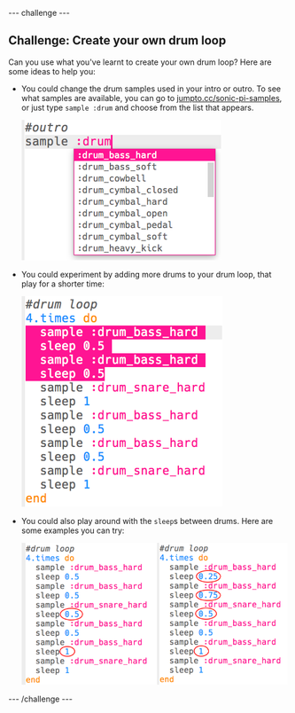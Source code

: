 \--- challenge \---

## Challenge: Create your own drum loop

Can you use what you've learnt to create your own drum loop? Here are some ideas to help you:

+ You could change the drum samples used in your intro or outro. To see what samples are available, you can go to [jumpto.cc/sonic-pi-samples](http://jumpto.cc/sonic-pi-samples), or just type `sample :drum` and choose from the list that appears.
    
    ![لقطة الشاشة](images/drum-outro-challenge.png)

+ You could experiment by adding more drums to your drum loop, that play for a shorter time:
    
    ![لقطة الشاشة](images/drum-beat-challenge-1.png)

+ You could also play around with the `sleep`s between drums. Here are some examples you can try:
    
    ![لقطة الشاشة](images/drum-beat-challenge-2.png)

\--- /challenge \---